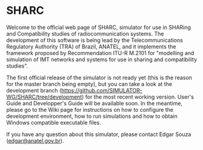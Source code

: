  # SHARC

Welcome to the official web page of SHARC, simulator for use in SHARing and Compatibility studies of radiocommunication systems. The development of this software is being lead by the Telecommunications Regulatory Authority (TRA) of Brazil, ANATEL, and it implements the framework proposed by Recommendation ITU-R M.2101 for "modelling and simulation of IMT networks and systems for use in sharing and compatibility studies".

The first official release of the simulator is not ready yet (this is the reason for the master branch being empty), but you can take a look at the development branch (https://github.com/SIMULATOR-WG/SHARC/tree/development) for the most recent working version. User's Guide and Developper's Guide will be available soon. In the meantime, please go to the Wiki page for instructions on how to configure the development environment, how to run simulations and how to obtain Windows compatible executable files.

If you have any question about this simulator, please contact Edgar Souza (edgar@anatel.gov.br).

